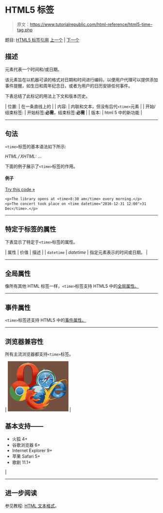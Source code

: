 # HTML5 <time>标签</time>

> 原文：<https://www.tutorialrepublic.com/html-reference/html5-time-tag.php>

题目: [HTML5 标签引用](html5-tags.php) [上一个](html-thead-tag.php) | [下一个](html-title-tag.php)

## 描述

元素代表一个时间和/或日期。

该元素旨在以机器可读的格式对日期和时间进行编码，以便用户代理可以提供添加事件提醒，如生日和周年纪念日，或者为用户的日历安排任何事件。

下表总结了此标记的用法上下文和版本历史。

| 位置: | 在一条直线上的 |
| 内容: | 内联和文本，但没有后代`<time>`元素 |
| 开始/结束标签: | 开始标签:**必需**，结束标签:**必需** |
| 版本: | html 5 中的新功能 |

* * *

## 句法

`<time>`标签的基本语法如下所示:

*HTML / XHTML:* <time> ... </time>

下面的例子展示了`<time>`标签的作用。

#### 例子

[Try this code »](../codelab.php?topic=html5&file=time-tag "Try this code using online Editor")

```
<p>The library opens at <time>8:30 am</time> every morning.</p>
<p>The concert took place on <time datetime="2016-12-31 12:00">31 Dec</time>.</p>
```

* * *

## 特定于标签的属性

下表显示了特定于`<time>`标签的属性。

| 属性 | 价值 | 描述 |
| `datetime` | *datetime* | 指定元素表示的时间或日期。 |

* * *

## 全局属性

像所有其他 HTML 标签一样，`<time>`标签支持 HTML5 中的[全局属性。](html5-global-attributes.php)

* * *

## 事件属性

`<time>`标签还支持 HTML5 中的[事件属性。](html5-event-attributes.php)

* * *

## 浏览器兼容性

所有主流浏览器都支持`<time>`标签。

| ![Browsers Icon](img/e9331123c77668c1832e541c2fca1002.png) | 

## 基本支持——

*   火狐 4+
*   谷歌浏览器 6+
*   Internet Explorer 9+
*   苹果 Safari 5+
*   歌剧 11.1+

 |

* * *

## 进一步阅读

参见教程: [HTML 文本格式](../html-tutorial/html-text-formatting.php)。